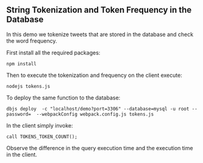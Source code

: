 ## String Tokenization and Token Frequency in the Database

In this demo we tokenize tweets that are stored in the database and check the word
frequency.

First install all the required packages:
```
npm install
```

Then to execute the tokenization and frequency on the client execute:
```
nodejs tokens.js
```

To deploy the same function to the database:
```
dbjs deploy  -c "localhost/demo?port=3306" --database=mysql -u root --password=  --webpackConfig webpack.config.js tokens.js
```

In the client simply invoke:
```
call TOKENS_TOKEN_COUNT();
```

Observe the difference in the query execution time and the execution time in the client.
